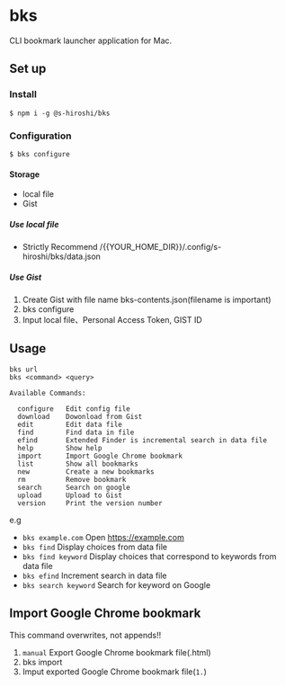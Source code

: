 # bks

CLI bookmark launcher application for Mac.

## Set up

### Install

```
$ npm i -g @s-hiroshi/bks
```

### Configuration

```
$ bks configure
```

#### Storage

- local file
- Gist

##### Use local file

- Strictly Recommend /{{YOUR_HOME_DIR}}/.config/s-hiroshi/bks/data.json

##### Use Gist

1. Create Gist with file name bks-contents.json(filename is important)
1. bks configure
1. Input local file、Personal Access Token, GIST ID

## Usage

```
bks url
bks <command> <query>

Available Commands:

  configure   Edit config file
  download    Dowonload from Gist
  edit        Edit data file
  find        Find data in file 
  efind       Extended Finder is incremental search in data file
  help        Show help
  import      Import Google Chrome bookmark
  list        Show all bookmarks
  new         Create a new bookmarks
  rm          Remove bookmark
  search      Search on google
  upload      Upload to Gist
  version     Print the version number
```

e.g

- `bks example.com`     Open https://example.com
- `bks find`            Display choices from data file
- `bks find keyword`    Display choices that correspond to keywords from data file
- `bks efind`           Increment search in data file
- `bks search keyword`  Search for keyword on Google

## Import Google Chrome bookmark

This command overwrites, not appends!!

1. `manual` Export Google Chrome bookmark file(.html)
1. bks import
1. Imput exported Google Chrome bookmark file(`1.`)